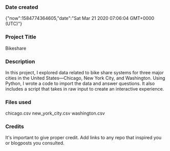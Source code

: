 ### Date created
{"now":1584774364605,"date":"Sat Mar 21 2020 07:06:04 GMT+0000 (UTC)"}
### Project Title
Bikeshare
### Description
In this project, I explored data related to bike share systems for three major cities in the United States—Chicago, New York City, and Washington. Using Python, I  wrote a code to import the data and answer questions. It also includes a script that takes in raw input to create an interactive experience.

### Files used
chicago.csv
new_york_city.csv
washington.csv

### Credits
It's important to give proper credit. Add links to any repo that inspired you or blogposts you consulted.

